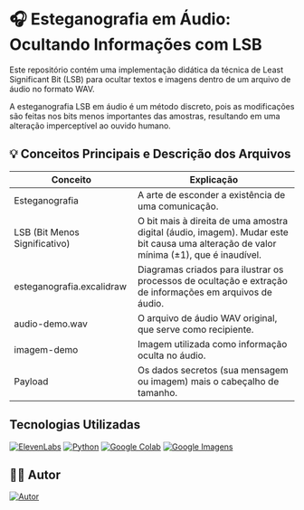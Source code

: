 # 🎧 Esteganografia em Áudio: Ocultando Informações com LSB

Este repositório contém uma implementação didática da técnica de Least Significant Bit (LSB) para ocultar textos e imagens dentro de um arquivo de áudio no formato WAV.

A esteganografia LSB em áudio é um método discreto, pois as modificações são feitas nos bits menos importantes das amostras, resultando em uma alteração imperceptível ao ouvido humano.

## 💡 Conceitos Principais e Descrição dos Arquivos

| Conceito                     | Explicação                                                                                                     |
|------------------------------|-----------------------------------------------------------------------------------------------------------------|
| Esteganografia               | A arte de esconder a existência de uma comunicação.                                                            |
| LSB (Bit Menos Significativo) | O bit mais à direita de uma amostra digital (áudio, imagem). Mudar este bit causa uma alteração de valor mínima (±1), que é inaudível. |
| esteganografia.excalidraw | Diagramas criados para ilustrar os processos de ocultação e extração de informações em arquivos de áudio. |
| audio-demo.wav | O arquivo de áudio WAV original, que serve como recipiente.        
| imagem-demo                      | Imagem utilizada como informação oculta no áudio.  ||
| Payload                      | Os dados secretos (sua mensagem ou imagem) mais o cabeçalho de tamanho.  

## Tecnologias Utilizadas

[![ElevenLabs](https://img.shields.io/badge/ElevenLabs-000000?style=for-the-badge&logo=elevenlabs&logoColor=white)](https://elevenlabs.io)
[![Python](https://img.shields.io/badge/Python-3776AB?style=for-the-badge&logo=python&logoColor=white)](https://www.python.org)
[![Google Colab](https://img.shields.io/badge/Colab-F9AB00?style=for-the-badge&logo=googlecolab&logoColor=white)](https://colab.research.google.com)
[![Google Imagens](https://img.shields.io/badge/Google_Imagens-4285F4?style=for-the-badge&logo=google&logoColor=white)](https://images.google.com)

## 👨‍💻 Autor

[![Autor](https://img.shields.io/badge/Autor-João%20Pedro%20Nunes%20Oliveira-blue?style=for-the-badge&logo=github)](https://github.com/jpedrou)
